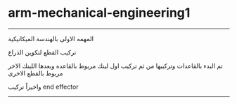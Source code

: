 # arm-mechanical-engineering1
***
المهمه الاولى بالهندسة الميكانيكية

 تركيب القطع لتكوين الذراع 
 
 تم البدء بالقاعدات وتركيبها من ثم تركيب اول لينك مربوط بالقاعده وبعدها اللينك الاخر مربوط بالقطع الاخرى 

واخيراً تركيب
end effector 
***
